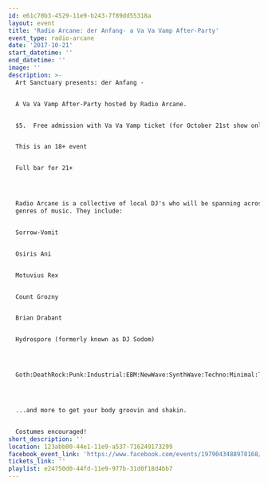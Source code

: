 ```yaml
---
id: e61c70b3-4529-11e9-b243-7f89dd55318a
layout: event
title: 'Radio Arcane: der Anfang- a Va Va Vamp After-Party'
event_type: radio-arcane
date: '2017-10-21'
start_datetime: ''
end_datetime: ''
image: ''
description: >-
  Art Sanctuary presents: der Anfang -


  A Va Va Vamp After-Party hosted by Radio Arcane. 


  $5.  Free admission with Va Va Vamp ticket (for October 21st show only) 


  This is an 18+ event


  Full bar for 21+




  Radio Arcane is a collective of local DJ's who will be spanning across various
  genres of music. They include:


  Sorrow-Vomit


  Osiris Ani


  Motuvius Rex


  Count Grozny


  Brian Drabant 


  Hydrospore (formerly known as DJ Sodom) 




  Goth:DeathRock:Punk:Industrial:EBM:NewWave:SynthWave:Techno:Minimal:Triphop:80's:90's:ItaloDisco:House:




  ...and more to get your body groovin and shakin.


  Costumes encouraged!
short_description: ''
location: 123abb00-44e1-11e9-a537-716249173299
facebook_event_link: 'https://www.facebook.com/events/1979043488978168/'
tickets_link: ''
playlist: e24750d0-44fd-11e9-977b-31d0f18d4bb7
---
```



